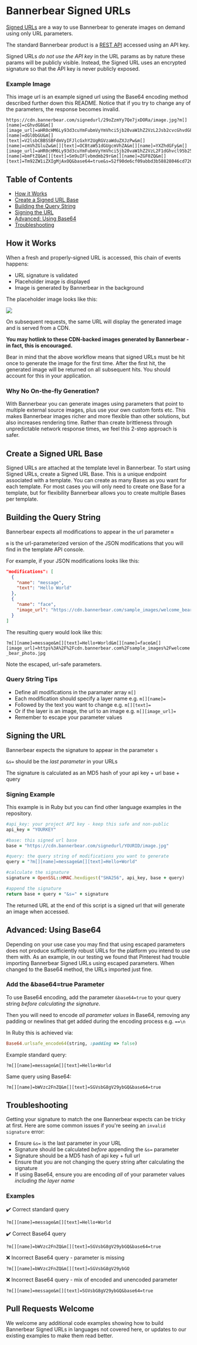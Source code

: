 # Bannerbear Signed URLs

[Signed URLs](https://www.bannerbear.com/integrations/signed-urls/) are a way to use Bannerbear to generate images on demand using only URL parameters.

The standard Bannerbear product is a [REST API](https://www.bannerbear.com/product/image-generation-api/) accessed using an API key. 

Signed URLs *do not use the API key* in the URL params as by nature these params will be publicly visible. Instead, the Signed URL uses an encrypted signature so that the API key is never publicly exposed.

### Example Image

This image url is an example signed url using the Base64 encoding method described further down this README. Notice that if you try to change any of the parameters, the response becomes invalid.

```
https://cdn.bannerbear.com/signedurl/29oZzmYy7Qe7jxDORa/image.jpg?m[][name]=cGhvdG8&m[][image_url]=aHR0cHM6Ly93d3cuYmFubmVyYmVhci5jb20vaW1hZ2VzL2Jsb2cvcGhvdG8tMTQ5NTYzOTg2NzM4Ny01NDIzZDY4MTE1ODMtMS5qcGVn&m[][name]=dGl0bGU&m[][text]=V2lsbCBBSSBFdmVyIFJlcGxhY2UgRGVzaWduZXJzPw&m[][name]=cmVhZGluZw&m[][text]=OCBtaW51dGUgcmVhZA&m[][name]=YXZhdGFy&m[][image_url]=aHR0cHM6Ly93d3cuYmFubmVyYmVhci5jb20vaW1hZ2VzL2F1dGhvcl95b25nZm9vay5qcGc&m[][name]=bmFtZQ&m[][text]=Sm9uIFlvbmdmb29r&m[][name]=ZGF0ZQ&m[][text]=Tm92ZW1iZXIgMjAxOQ&base64=true&s=52f90de6cf09abbd3b58828046cd726e
```

## Table of Contents

- [How it Works](#how-it-works)
- [Create a Signed URL Base](#create-a-signed-url-base)
- [Building the Query String](#building-the-query-string)
- [Signing the URL](#signing-the-url)
- [Advanced: Using Base64](#advanced-using-base64)
- [Troubleshooting](#troubleshooting)

## How it Works

When a fresh and properly-signed URL is accessed, this chain of events happens:

- URL signature is validated
- Placeholder image is displayed
- Image is generated by Bannerbear in the background

The placeholder image looks like this:

![](https://cdn.bannerbear.com/signature_valid.png)

On subsequent requests, the same URL will display the generated image and is served from a CDN.

**You may hotlink to these CDN-backed images generated by Bannerbear - in fact, this is encouraged.**

Bear in mind that the above workflow means that signed URLs must be hit once to generate the image for the first time. After the first hit, the generated image will be returned on all subsequent hits. You should account for this in your application.

### Why No On-the-fly Generation?

With Bannerbear you can generate images using parameters that point to multiple external source images, plus use your own custom fonts etc. This makes Bannerbear images richer and more flexible than other solutions, but also increases rendering time. Rather than create brittleness through unpredictable network response times, we feel this 2-step approach is safer.

## Create a Signed URL Base

Signed URLs are attached at the template level in Bannerbear. To start using Signed URLs, create a Signed URL Base. This is a unique endpoint associated with a template. You can create as many Bases as you want for each template. For most cases you will only need to create one Base for a template, but for flexibility Bannerbear allows you to create multiple Bases per template.

## Building the Query String

Bannerbear expects all modifications to appear in the url parameter `m`

`m` is the url-parameterized version of the JSON modifications that you will find in the template API console.

For example, if your JSON modifications looks like this:
```json
"modifications": [
  {
    "name": "message",
    "text": "Hello World"
  },
  {
    "name": "face",
    "image_url": "https://cdn.bannerbear.com/sample_images/welcome_bear_photo.jpg"
  }
]
```
The resulting query would look like this:

`?m[][name]=message&m[][text]=Hello+World&m[][name]=face&m[][image_url]=https%3A%2F%2Fcdn.bannerbear.com%2Fsample_images%2Fwelcome_bear_photo.jpg`

Note the escaped, url-safe parameters.

### Query String Tips

- Define all modifications in the paramater array `m[]`
- Each modification should specify a layer name e.g. `m[][name]=`
- Followed by the text you want to change e.g. `m[][text]=`
- Or if the layer is an image, the url to an image e.g. `m[][image_url]=`
- Remember to escape your parameter values

## Signing the URL

Bannerbear expects the signature to appear in the parameter `s`

`&s=` should be the *last parameter* in your URLs

The signature is calculated as an MD5 hash of your api key + url base + query

### Signing Example

This example is in Ruby but you can find other language examples in the repository.

```ruby
#api_key: your project API key - keep this safe and non-public
api_key = "YOURKEY"

#base: this signed url base
base = "https://cdn.bannerbear.com/signedurl/YOURID/image.jpg"

#query: the query string of modifications you want to generate
query = "?m[][name]=message&m[][text]=Hello+World"

#calculate the signature
signature = OpenSSL::HMAC.hexdigest("SHA256", api_key, base + query)

#append the signature
return base + query + "&s=" + signature
```

The returned URL at the end of this script is a signed url that will generate an image when accessed.

## Advanced: Using Base64

Depending on your use case you may find that using escaped parameters does not produce sufficiently robust URLs for the platform you intend to use them with. As an example, in our testing we found that Pinterest had trouble importing Bannerbear Signed URLs using escaped parameters. When changed to the Base64 method, the URLs imported just fine. 

### Add the &base64=true Parameter

To use Base64 encoding, add the parameter `&base64=true` to your query string *before calculating the signature*.

Then you will need to encode *all parameter values* in Base64, removing any padding or newlines that get added during the encoding process e.g. `==\n`

In Ruby this is achieved via:

```ruby
Base64.urlsafe_encode64(string, :padding => false)
```

Example standard query:

`?m[][name]=message&m[][text]=Hello+World`

Same query using Base64:

`?m[][name]=bWVzc2FnZQ&m[][text]=SGVsbG8gV29ybGQ&base64=true`

## Troubleshooting

Getting your signature to match the one Bannerbear expects can be tricky at first. Here are some common issues if you're seeing an `invalid signature` error:

- Ensure `&s=` is the last parameter in your URL
- Signature should be calculated *before* appending the `&s=` parameter
- Signature should be a MD5 hash of api key + full url
- Ensure that you are not changing the query string after calculating the signature
- If using Base64, ensure you are encoding *all* of your parameter values *including the layer name*

### Examples

:heavy_check_mark: Correct standard query

`?m[][name]=message&m[][text]=Hello+World`

:heavy_check_mark: Correct Base64 query

`?m[][name]=bWVzc2FnZQ&m[][text]=SGVsbG8gV29ybGQ&base64=true`

:x: Incorrect Base64 query - parameter is missing

`?m[][name]=bWVzc2FnZQ&m[][text]=SGVsbG8gV29ybGQ`

:x: Incorrect Base64 query - mix of encoded and unencoded parameter

`?m[][name]=message&m[][text]=SGVsbG8gV29ybGQ&base64=true`

## Pull Requests Welcome

We welcome any additional code examples showing how to build Bannerbear Signed URLs in languages not covered here, or updates to our existing examples to make them read better.
